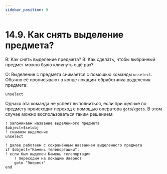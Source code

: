 ```yaml
---
sidebar_position: 9
---
```


# 14.9. Как снять выделение предмета?
<!-- [:faq_14_09] -->

В: Как снять выделение предмета?
В: Как сделать, чтобы выбранный предмет можно было кликнуть ещё раз?

О:
Выделение с предмета снимается с помощью команды `unselect`. Обычно её прописывают в конце локации-обработчика выделения предмета:
```qsp
unselect
```
Однако эта команда не успеет выполниться, если при щелчке по предмету происходит переход с помощью оператора `goto`/`xgoto`. В этом случае можно воспользоваться таким решением:
```qsp
! запоминаем название выделенного предмета
$object=$selobj
! снимаем выделение
unselect

! далее работаем с сохранённым названием выделенного предмета
if $object="Камень телепортации":
! если был выделен Камень телепортации
	! переходим на локацию Эверест
	goto "Эверест"
end
```
